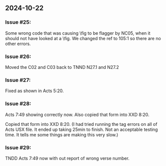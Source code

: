 ## 2024-10-22

### Issue #25: 

Some wrong code that was causing \fig to be flagger by NC05, when it should not have looked at a \fig. We changed the ref to 105:1 so there are no other errors.

### Issue #26:

Moved the C02 and C03 back to TNND N27.1 and N27.2

### Issue #27:

Fixed as shown in Acts 5:20.

### Issue #28:

Acts 7:49 showing correctly now. Also copied that form into XXD 8:20.

Copied that form into XXD 8:20. (I had tried running the tag errors on all of Acts USX file. It ended up taking 25min to finish. Not an acceptable testing time.  It tells me some things are making this very slow.)

### Issue #29:

TNDD Acts 7:49 now with out report of wrong verse number.


